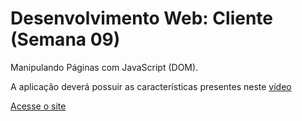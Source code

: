 <h1>Desenvolvimento Web: Cliente (Semana 09)</h1>

Manipulando Páginas com JavaScript (DOM).

A aplicação deverá possuir as características presentes neste [vídeo]([https://www.youtube.com/watch?v=Oohvcj-QFFI](https://www.youtube.com/watch?v=eNfT1uLTzSI))

[Acesse o site](https://leonardotcorreia.github.io/dwba4-semana-09-3026621/)




